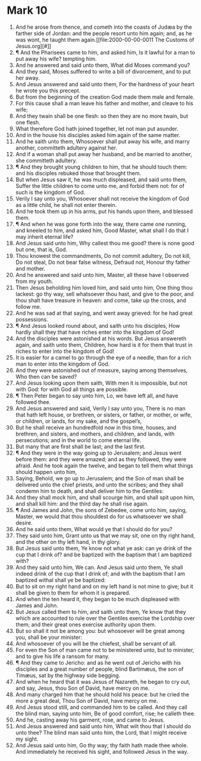 ﻿# Mark 10
1. And he arose from thence, and cometh into the coasts of Judæa by the farther side of Jordan: and the people resort unto him again; and, as he was wont, he taught them again.[[file:2000-00-00-0011 The Customs of Jesus.org][#]] 
2. ¶ And the Pharisees came to him, and asked him, Is it lawful for a man to put away his wife? tempting him. 
3. And he answered and said unto them, What did Moses command you? 
4. And they said, Moses suffered to write a bill of divorcement, and to put her away. 
5. And Jesus answered and said unto them, For the hardness of your heart he wrote you this precept. 
6. But from the beginning of the creation God made them male and female. 
7. For this cause shall a man leave his father and mother, and cleave to his wife; 
8. And they twain shall be one flesh: so then they are no more twain, but one flesh. 
9. What therefore God hath joined together, let not man put asunder. 
10. And in the house his disciples asked him again of the same matter. 
11. And he saith unto them, Whosoever shall put away his wife, and marry another, committeth adultery against her. 
12. And if a woman shall put away her husband, and be married to another, she committeth adultery. 
13. ¶ And they brought young children to him, that he should touch them: and his disciples rebuked those that brought them. 
14. But when Jesus saw it, he was much displeased, and said unto them, Suffer the little children to come unto me, and forbid them not: for of such is the kingdom of God. 
15. Verily I say unto you, Whosoever shall not receive the kingdom of God as a little child, he shall not enter therein. 
16. And he took them up in his arms, put his hands upon them, and blessed them. 
17. ¶ And when he was gone forth into the way, there came one running, and kneeled to him, and asked him, Good Master, what shall I do that I may inherit eternal life? 
18. And Jesus said unto him, Why callest thou me good? there is none good but one, that is, God. 
19. Thou knowest the commandments, Do not commit adultery, Do not kill, Do not steal, Do not bear false witness, Defraud not, Honour thy father and mother. 
20. And he answered and said unto him, Master, all these have I observed from my youth. 
21. Then Jesus beholding him loved him, and said unto him, One thing thou lackest: go thy way, sell whatsoever thou hast, and give to the poor, and thou shalt have treasure in heaven: and come, take up the cross, and follow me. 
22. And he was sad at that saying, and went away grieved: for he had great possessions. 
23. ¶ And Jesus looked round about, and saith unto his disciples, How hardly shall they that have riches enter into the kingdom of God! 
24. And the disciples were astonished at his words. But Jesus answereth again, and saith unto them, Children, how hard is it for them that trust in riches to enter into the kingdom of God! 
25. It is easier for a camel to go through the eye of a needle, than for a rich man to enter into the kingdom of God. 
26. And they were astonished out of measure, saying among themselves, Who then can be saved? 
27. And Jesus looking upon them saith, With men it is impossible, but not with God: for with God all things are possible. 
28. ¶ Then Peter began to say unto him, Lo, we have left all, and have followed thee. 
29. And Jesus answered and said, Verily I say unto you, There is no man that hath left house, or brethren, or sisters, or father, or mother, or wife, or children, or lands, for my sake, and the gospel’s, 
30. But he shall receive an hundredfold now in this time, houses, and brethren, and sisters, and mothers, and children, and lands, with persecutions; and in the world to come eternal life. 
31. But many that are first shall be last; and the last first. 
32. ¶ And they were in the way going up to Jerusalem; and Jesus went before them: and they were amazed; and as they followed, they were afraid. And he took again the twelve, and began to tell them what things should happen unto him, 
33. Saying, Behold, we go up to Jerusalem; and the Son of man shall be delivered unto the chief priests, and unto the scribes; and they shall condemn him to death, and shall deliver him to the Gentiles: 
34. And they shall mock him, and shall scourge him, and shall spit upon him, and shall kill him: and the third day he shall rise again. 
35. ¶ And James and John, the sons of Zebedee, come unto him, saying, Master, we would that thou shouldest do for us whatsoever we shall desire. 
36. And he said unto them, What would ye that I should do for you? 
37. They said unto him, Grant unto us that we may sit, one on thy right hand, and the other on thy left hand, in thy glory. 
38. But Jesus said unto them, Ye know not what ye ask: can ye drink of the cup that I drink of? and be baptized with the baptism that I am baptized with? 
39. And they said unto him, We can. And Jesus said unto them, Ye shall indeed drink of the cup that I drink of; and with the baptism that I am baptized withal shall ye be baptized: 
40. But to sit on my right hand and on my left hand is not mine to give; but it shall be given to them for whom it is prepared. 
41. And when the ten heard it, they began to be much displeased with James and John. 
42. But Jesus called them to him, and saith unto them, Ye know that they which are accounted to rule over the Gentiles exercise the Lordship over them; and their great ones exercise authority upon them. 
43. But so shall it not be among you: but whosoever will be great among you, shall be your minister: 
44. And whosoever of you will be the chiefest, shall be servant of all. 
45. For even the Son of man came not to be ministered unto, but to minister, and to give his life a ransom for many. 
46. ¶ And they came to Jericho: and as he went out of Jericho with his disciples and a great number of people, blind Bartimæus, the son of Timæus, sat by the highway side begging. 
47. And when he heard that it was Jesus of Nazareth, he began to cry out, and say, Jesus, thou Son of David, have mercy on me. 
48. And many charged him that he should hold his peace: but he cried the more a great deal, Thou Son of David, have mercy on me. 
49. And Jesus stood still, and commanded him to be called. And they call the blind man, saying unto him, Be of good comfort, rise; he calleth thee. 
50. And he, casting away his garment, rose, and came to Jesus. 
51. And Jesus answered and said unto him, What wilt thou that I should do unto thee? The blind man said unto him, the Lord, that I might receive my sight. 
52. And Jesus said unto him, Go thy way; thy faith hath made thee whole. And immediately he received his sight, and followed Jesus in the way. 
